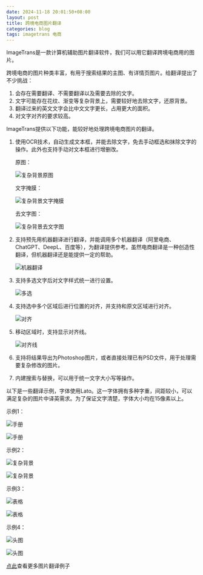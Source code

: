 ```yaml
---
date: 2024-11-18 20:01:50+08:00
layout: post
title: 跨境电商图片翻译
categories: blog
tags: imagetrans 电商
---
```


ImageTrans是一款计算机辅助图片翻译软件，我们可以用它翻译跨境电商用的图片。

跨境电商的图片种类丰富，有用于搜索结果的主图、有详情页图片。给翻译提出了不少挑战：

1. 会存在需要翻译、不需要翻译以及需要去除的文字。
2. 文字可能存在花纹、渐变等复杂背景上，需要较好地去除文字，还原背景。
3. 翻译过来的英文文字会比中文文字更长，占用更大的面积。
4. 对文字对齐的要求较高。


ImageTrans提供以下功能，能较好地处理跨境电商图片的翻译。

1. 使用OCR技术，自动生成文本框，并能去除文字，免去手动框选和抹除文字的操作。此外也支持手动对文本框进行增删改。

   原图：
   
   ![复杂背景原图](/gallery/projects/e-commerce/complex-background.webp)
   
   文字掩膜：
   
   ![复杂背景文字掩膜](/album/e-commerce/complex-background.jpg-mask.png)
   
   去文字图：
   
   ![复杂背景去文字图](/album/e-commerce/complex-background.jpg-text-removed.jpg)
2. 支持预先用机器翻译进行翻译，并能调用多个机器翻译（阿里电商、ChatGPT、DeepL、百度等），为翻译提供参考。虽然电商翻译是一种创造性翻译，但机器翻译还是能提供一定的帮助。

   ![机器翻译](/album/e-commerce/machine-translation.jpg)
   
3. 支持多选文字后对文字样式统一进行设置。

    ![多选](/album/e-commerce/multiple-selection.jpg)


4. 支持选中多个区域后进行位置的对齐，并支持和原文区域进行对齐。

   ![对齐](/album/e-commerce/alignment.jpg)
   
5. 移动区域时，支持显示对齐线。

   ![对齐线](/album/e-commerce/alignment-line.jpg)
   
6. 支持将结果导出为Photoshop图片，或者直接处理已有PSD文件，用于处理需要复杂修改的图片。
7. 内建搜索与替换，可以用于统一文字大小写等操作。

以下是一些翻译示例，字体使用Lato。这一字体拥有多种字重，间距较小，可以满足复杂的图片中译英需求。为了保证文字清楚，字体大小均在15像素以上。

示例1：

![手册](/gallery/projects/e-commerce/manual.webp)

![手册](/gallery/projects/e-commerce/out/manual.webp)

示例2：

![复杂背景](/gallery/projects/e-commerce/complex-background.webp)

![复杂背景](/gallery/projects/e-commerce/out/complex-background.webp)


示例3：

![表格](/gallery/projects/e-commerce/table.webp)

![表格](/gallery/projects/e-commerce/out/table.webp)


示例4：

![头图](/gallery/projects/e-commerce/overview.webp)

![头图](/gallery/projects/e-commerce/out/overview.webp)


[点此](https://www.basiccat.org/zh/gallery/)查看更多图片翻译例子
